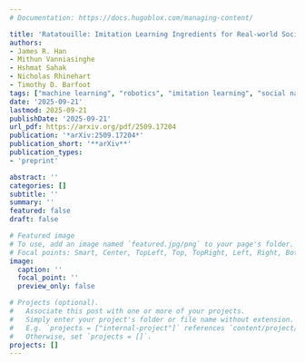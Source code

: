 ```yaml
---
# Documentation: https://docs.hugoblox.com/managing-content/

title: 'Ratatouille: Imitation Learning Ingredients for Real-world Social Robot Navigation'
authors:
- James R. Han
- Mithun Vanniasinghe
- Hshmat Sahak
- Nicholas Rhinehart
- Timothy D. Barfoot
tags: ["machine learning", "robotics", "imitation learning", "social navigation"]
date: '2025-09-21'
lastmod: 2025-09-21
publishDate: '2025-09-21'
url_pdf: https://arxiv.org/pdf/2509.17204
publication: '*arXiv:2509.17204*'
publication_short: '**arXiv**'
publication_types:
- 'preprint'

abstract: ''
categories: []
subtitle: ''
summary: ''
featured: false
draft: false

# Featured image
# To use, add an image named `featured.jpg/png` to your page's folder.
# Focal points: Smart, Center, TopLeft, Top, TopRight, Left, Right, BottomLeft, Bottom, BottomRight.
image:
  caption: ''
  focal_point: ''
  preview_only: false

# Projects (optional).
#   Associate this post with one or more of your projects.
#   Simply enter your project's folder or file name without extension.
#   E.g. `projects = ["internal-project"]` references `content/project/deep-learning/index.md`.
#   Otherwise, set `projects = []`.
projects: []
---
```

